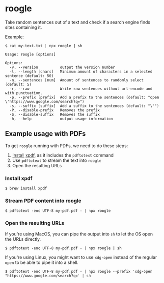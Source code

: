 # roogle

Take random sentences out of a text and check if a search engine finds sites containing it.

Example:

```
$ cat my-text.txt | npx roogle | sh
```

```
Usage: roogle [options]

Options:
  -v, --version          output the version number
  -l, --length [chars]   Minimum amount of characters in a selected sentence (default: 50)
  -n, --sentences [num]  Amount of sentences to randomly select (default: 5)
  -r, --raw              Write raw sentences without url-encode and with punctuation.
  -p, --prefix [prefix]  Add a prefix to the sentences (default: "open \"https://www.google.com/search?q=")
  -s, --suffix [suffix]  Add a suffix to the sentences (default: "\"")
  -P, --disable-prefix   Removes the prefix
  -S, --disable-suffix   Removes the suffix
  -h, --help             output usage information
```

## Example usage with PDFs

To get `roogle` running with PDFs, we need to do these steps:

1. [Install](#install-xpdf) [xpdf](https://www.xpdfreader.com/), as it includes the `pdftotext` command
2. Use `pdftotext` to stream the text into `roogle`
3. Open the resulting URLs

### Install xpdf

```
$ brew install xpdf
```

### Stream PDF content into roogle

```
$ pdftotext -enc UTF-8 my-pdf.pdf - | npx roogle
```

### Open the resulting URLs

If you're using MacOS, you can pipe the output into `sh` to let the OS open the URLs directly.

```
$ pdftotext -enc UTF-8 my-pdf.pdf - | npx roogle | sh
```

If you're using Linux, you might want to use `xdg-open` instead of the regular `open` to be able to pipe it into a shell.

```
$ pdftotext -enc UTF-8 my-pdf.pdf - | npx roogle --prefix 'xdg-open "https://www.google.com/search?q=' | sh
```
